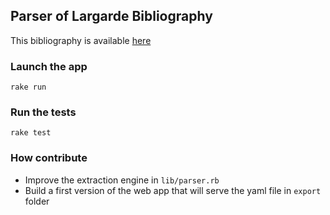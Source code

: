 ## Parser of Largarde Bibliography

This bibliography is available [here](https://www.uantwerpen.be/en/projects/great-lakes-africa-centre/law-power-peace-burundi/bibliographie-burundi/)

### Launch the app

`rake run`

### Run the tests

`rake test`

### How contribute

- Improve the extraction engine in `lib/parser.rb`
- Build a first version of the web app that will serve the yaml file in `export` folder
